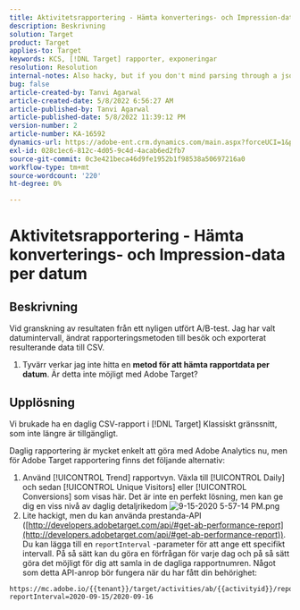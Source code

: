```yaml
---
title: Aktivitetsrapportering - Hämta konverterings- och Impression-data per datum
description: Beskrivning
solution: Target
product: Target
applies-to: Target
keywords: KCS, [!DNL Target] rapporter, exponeringar
resolution: Resolution
internal-notes: Also hacky, but if you don't mind parsing through a json file for the data, the UI makes a request to get that daily data when you load the trend report above you could grab. If you monitor the network calls it should be one with the file name of performance.at.json.
bug: false
article-created-by: Tanvi Agarwal
article-created-date: 5/8/2022 6:56:27 AM
article-published-by: Tanvi Agarwal
article-published-date: 5/8/2022 11:39:12 PM
version-number: 2
article-number: KA-16592
dynamics-url: https://adobe-ent.crm.dynamics.com/main.aspx?forceUCI=1&pagetype=entityrecord&etn=knowledgearticle&id=8a5720f9-9bce-ec11-a7b5-0022480a8d10
exl-id: 028c1ec6-812c-4d05-9c4d-4acab6ed2fb7
source-git-commit: 0c3e421beca46d9fe1952b1f98538a50697216a0
workflow-type: tm+mt
source-wordcount: '220'
ht-degree: 0%

---
```


# Aktivitetsrapportering - Hämta konverterings- och Impression-data per datum

## Beskrivning


Vid granskning av resultaten från ett nyligen utfört A/B-test. Jag har valt datumintervall, ändrat rapporteringsmetoden till besök och exporterat resulterande data till CSV.

1. Tyvärr verkar jag inte hitta en <b>metod för att hämta rapportdata per datum</b>. Är detta inte möjligt med Adobe Target?





## Upplösning


Vi brukade ha en daglig CSV-rapport i [!DNL Target] Klassiskt gränssnitt, som inte längre är tillgängligt.



Daglig rapportering är mycket enkelt att göra med Adobe Analytics nu, men för Adobe Target rapportering finns det följande alternativ:

1. Använd [!UICONTROL Trend] rapportvyn. Växla till [!UICONTROL Daily] och sedan [!UICONTROL Unique Visitors] eller [!UICONTROL Conversions] som visas här. Det är inte en perfekt lösning, men kan ge dig en viss nivå av daglig detaljrikedom ![9-15-2020 5-57-14 PM.png](https://experienceleaguecommunities.adobe.com/t5/image/serverpage/image-id/26856iB79D1F7E2EB217FD/image-size/medium?v=1.0&amp;amp;px=400)
2. Lite hackigt, men du kan använda prestanda-API ([http://developers.adobetarget.com/api/#get-ab-performance-report](http://developers.adobetarget.com/api/#get-ab-performance-report)). Du kan lägga till en `reportInterval` -parameter för att ange ett specifikt intervall. På så sätt kan du göra en förfrågan för varje dag och på så sätt göra det möjligt för dig att samla in de dagliga rapportnumren. Något som detta API-anrop bör fungera när du har fått din behörighet:



```
https://mc.adobe.io/{{tenant}}/target/activities/ab/{{activityid}}/report/performance?reportInterval=2020-09-15/2020-09-16
```
